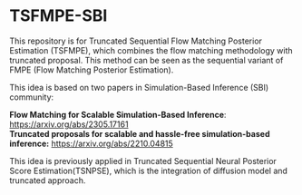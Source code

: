 # TSFMPE-SBI
This repository is for Truncated Sequential Flow Matching Posterior Estimation (TSFMPE), which combines the flow matching methodology with truncated proposal. This method can be seen as the sequential variant of FMPE (Flow Matching Posterior Estimation).

This idea is based on two papers in Simulation-Based Inference (SBI) community:

**Flow Matching for Scalable Simulation-Based Inference**: https://arxiv.org/abs/2305.17161 <br>
**Truncated proposals for scalable and hassle-free simulation-based inference:** https://arxiv.org/abs/2210.04815

This idea is previously applied in Truncated Sequential Neural Posterior Score Estimation(TSNPSE), which is the integration of diffusion model and truncated approach.
